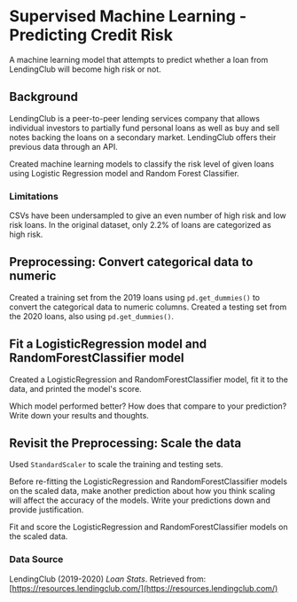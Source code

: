 # Supervised Machine Learning - Predicting Credit Risk

A machine learning model that attempts to predict whether a loan from LendingClub will become high risk or not. 

## Background

LendingClub is a peer-to-peer lending services company that allows individual investors to partially fund personal loans as well as buy and sell notes backing the loans on a secondary market. LendingClub offers their previous data through an API.

Created machine learning models to classify the risk level of given loans using Logistic Regression model and Random Forest Classifier.

### Limitations 

CSVs have been undersampled to give an even number of high risk and low risk loans. In the original dataset, only 2.2% of loans are categorized as high risk.

## Preprocessing: Convert categorical data to numeric

Created a training set from the 2019 loans using `pd.get_dummies()` to convert the categorical data to numeric columns. Created a testing set from the 2020 loans, also using `pd.get_dummies()`.

## Fit a LogisticRegression model and RandomForestClassifier model

Created a LogisticRegression and RandomForestClassifier model, fit it to the data, and printed the model's score. 

Which model performed better? How does that compare to your prediction? Write down your results and thoughts.

## Revisit the Preprocessing: Scale the data

Used `StandardScaler` to scale the training and testing sets. 

Before re-fitting the LogisticRegression and RandomForestClassifier models on the scaled data, make another prediction about how you think scaling will affect the accuracy of the models. Write your predictions down and provide justification.

Fit and score the LogisticRegression and RandomForestClassifier models on the scaled data. 

### Data Source

LendingClub (2019-2020) _Loan Stats_. Retrieved from: [https://resources.lendingclub.com/](https://resources.lendingclub.com/)

